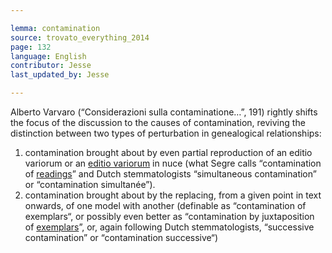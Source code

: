 ```yaml
---

lemma: contamination
source: trovato_everything_2014
page: 132
language: English
contributor: Jesse
last_updated_by: Jesse

---
```

Alberto Varvaro (“Considerazioni sulla contaminatione…”, 191) rightly shifts the focus of the discussion to the causes of contamination, reviving the distinction between two types of perturbation in genealogical relationships:

1. contamination brought about  by even partial reproduction of an editio variorum or an [editio variorum](editionVariorum.html) in nuce (what Segre calls “contamination of [readings](readingVariant.html)” and Dutch stemmatologists “simultaneous contamination” or “contamination simultanée”).
2. contamination brought about by the replacing, from a given point in text onwards, of one model with another (definable as “contamination of exemplars“, or possibly even better as “contamination by juxtaposition of [exemplars](exemplar.html)”, or, again following Dutch stemmatologists, “successive contamination” or “contamination successive“)
